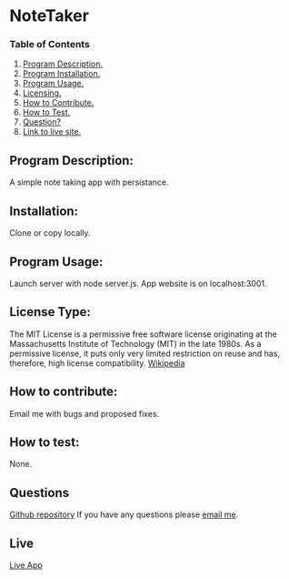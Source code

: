
  
  # NoteTaker
  ### Table of Contents
  1. [Program Description.](#program-description)
  2. [Program Installation.](#installation)
  3. [Program Usage.](#program-usage)
  4. [Licensing.](#license-type)
  5. [How to Contribute.](#how-to-contribute)
  6. [How to Test.](#how-to-test)
  7. [Question?](#questions)
  8. [Link to live site.](#live) 
  
  ## Program Description:
  A simple note taking app with persistance.
  
  ## Installation:
  Clone or copy locally.  
  
  ## Program Usage:
  Launch server with node server.js.  App website is on localhost:3001.
  
  ## License Type: 
  The MIT License is a permissive free software license originating at the Massachusetts Institute of Technology (MIT) in the late 1980s. As a permissive license, it puts only very limited restriction on reuse and has, therefore, high license compatibility.
  [Wikipedia](https://en.wikipedia.org/wiki/MIT_License)
  
  ## How to contribute:
  Email me with bugs and proposed fixes.
  
  ## How to test:
  None.
  
  ## Questions
  [Github repository](https://github.com/terrylthompsonintx)
  If you have any questions please [email me](mailto:terrylthompsonintx@gmail.com). 

  ## Live 
  [Live App ](https://notetaker--tt.herokuapp.com/notes.html)

     
  